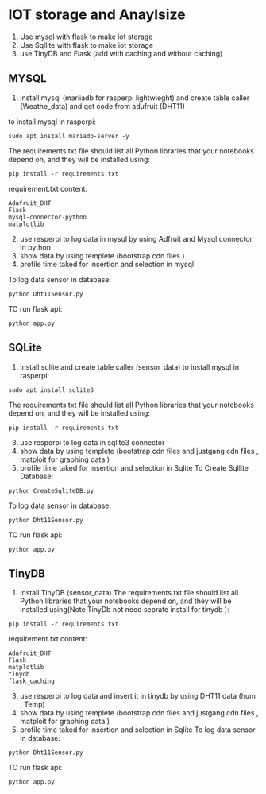#  IOT storage and Anaylsize

1. Use mysql with flask to make iot storage
2. Use Sqllite with flask to make iot storage
3. use TinyDB and Flask (add with caching and without caching)


## MYSQL
1. install mysql (mariiadb for rasperpi lightwieght) and create table caller (Weathe_data) and get code from adufruit (DHT11)

to install mysql in rasperpi:
```
sudo apt install mariadb-server -y
```
    
The requirements.txt file should list all Python libraries that your notebooks depend on, and they will be installed using: 
```
pip install -r requirements.txt
```
requirement.txt content:
```
Adafruit_DHT
Flask
mysql-connector-python
matplotlib
```
2. use resperpi to log data in mysql by using Adfruit and Mysql.connector in python
3. show data by using templete (bootstrap cdn files )
4. profile time taked for insertion and selection in mysql

To log data sensor in database:
```
python Dht11Sensor.py
```

TO run flask api:
```
python app.py
```




## SQLite
1. install sqlite and create table caller (sensor_data)
to install mysql in rasperpi:
```
sudo apt install sqlite3
```
    
The requirements.txt file should list all Python libraries that your notebooks depend on, and they will be installed using: 
```
pip install -r requirements.txt
```

3. use resperpi to log data in sqlite3 connector 
4. show data by using templete (bootstrap cdn files and justgang cdn files , matploit for graphing data )
5. profile time taked for insertion and selection in Sqlite 
To Create Sqllite Database:
```
python CreateSqliteDB.py
```
 
To log data sensor in database:
```
python Dht11Sensor.py
```

TO run flask api:
```
python app.py
```


## TinyDB
1. install TinyDB (sensor_data)
The requirements.txt file should list all Python libraries that your notebooks depend on, and they will be installed using(Note TinyDb not need seprate install for tinydb ):
```
pip install -r requirements.txt
```
requirement.txt content:
```
Adafruit_DHT
Flask
matplotlib
tinydb
flask_caching
```
3. use resperpi to log data and insert it in tinydb by using DHT11 data (hum , Temp) 
4. show data by using templete (bootstrap cdn files and justgang cdn files , matploit for graphing data )
5. profile time taked for insertion and selection in Sqlite 
To log data sensor in database:
```
python Dht11Sensor.py
```

TO run flask api:
```
python app.py
```
